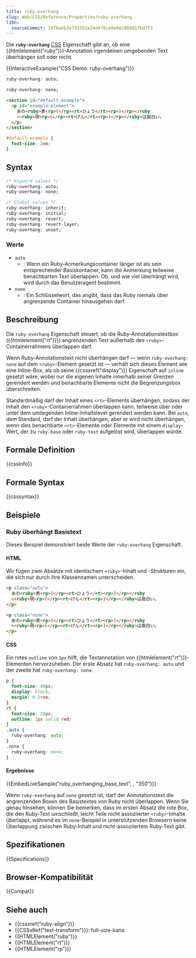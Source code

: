 ```yaml
---
title: ruby-overhang
slug: Web/CSS/Reference/Properties/ruby-overhang
l10n:
  sourceCommit: 2d78abb3e793352e24e976ce0e68c08d817bd7f3
---
```


Die **`ruby-overhang`** [CSS](/de/docs/Web/CSS) Eigenschaft gibt an, ob eine {{htmlelement("ruby")}}-Annotation irgendeinen umgebenden Text überhängen soll oder nicht.

{{InteractiveExample("CSS Demo: ruby-overhang")}}

```css interactive-example-choice
ruby-overhang: auto;
```

```css interactive-example-choice
ruby-overhang: none;
```

```html interactive-example
<section id="default-example">
  <p id="example-element">
    あの<ruby>表<rp>(</rp><rt>ひょう</rt><rp>)</rp></ruby
    ><ruby>現<rp>(</rp><rt>げん</rt><rp>)</rp></ruby>は面白い。
  </p>
</section>
```

```css interactive-example
#default-example {
  font-size: 2em;
}
```

## Syntax

```css
/* Keyword values */
ruby-overhang: auto;
ruby-overhang: none;

/* Global values */
ruby-overhang: inherit;
ruby-overhang: initial;
ruby-overhang: revert;
ruby-overhang: revert-layer;
ruby-overhang: unset;
```

### Werte

- `auto`
  - : Wenn ein Ruby-Anmerkungscontainer länger ist als sein entsprechender Basiskontainer, kann die Anmerkung teilweise benachbarten Text überlappen.
    Ob, und wie viel überhängt wird, wird durch das Benutzeragent bestimmt.
- `none`
  - : Ein Schlüsselwort, das angibt, dass das Ruby niemals über angrenzende Container hinausgehen darf.

## Beschreibung

Die `ruby-overhang` Eigenschaft steuert, ob die Ruby-Annotationstextbox ({{htmlelement("rt")}}) angrenzenden Text außerhalb des `<ruby>`-Containerrahmens überlappen darf.

Wenn Ruby-Annotationstext nicht überhängen darf &mdash; wenn `ruby-overhang: none` auf dem `<ruby>`-Element gesetzt ist &mdash; verhält sich dieses Element wie eine Inline-Box, als ob seine {{cssxref("display")}} Eigenschaft auf `inline` gesetzt wäre, wobei nur die eigenen Inhalte innerhalb seiner Grenzen gerendert werden und benachbarte Elemente nicht die Begrenzungsbox überschreiten.

Standardmäßig darf der Inhalt eines `<rt>`-Elements überhängen, sodass der Inhalt den `<ruby>`-Containerrahmen überlappen kann, teilweise über oder unter dem umliegenden Inline-Inhaltslevel gerendert werden kann. Bei `auto`, dem Standard, darf der Inhalt überhängen, aber er wird nicht überhängen, wenn dies benachbarte `<rt>`-Elemente oder Elemente mit einem `display`-Wert, der zu `ruby-base` oder `ruby-text` aufgelöst wird, überlappen würde.

## Formale Definition

{{cssinfo}}

## Formale Syntax

{{csssyntax}}

## Beispiele

### Ruby überhängt Basistext

Dieses Beispiel demonstriert beide Werte der `ruby-overhang` Eigenschaft.

#### HTML

Wir fügen zwei Absätze mit identischem `<ruby>`-Inhalt und -Strukturen ein, die sich nur durch ihre Klassennamen unterscheiden.

```html
<p class="auto">
  あの<ruby>表<rp>(</rp><rt>ひょう</rt><rp>)</rp></ruby
  ><ruby>現<rp>(</rp><rt>げん</rt><rp>)</rp></ruby>は面白い。
</p>

<p class="none">
  あの<ruby>表<rp>(</rp><rt>ひょう</rt><rp>)</rp></ruby
  ><ruby>現<rp>(</rp><rt>げん</rt><rp>)</rp></ruby>は面白い。
</p>
```

#### CSS

Ein rotes `outline` von `1px` hilft, die Textannotation von {{htmlelement("rt")}}-Elementen hervorzuheben. Der erste Absatz hat `ruby-overhang: auto` und der zweite hat `ruby-overhang: none`.

```css
p {
  font-size: 40px;
  display: block;
  margin: 0.5rem;
}
rt {
  font-size: 28px;
  outline: 1px solid red;
}
.auto {
  ruby-overhang: auto;
}
.none {
  ruby-overhang: none;
}
```

#### Ergebnisse

{{EmbedLiveSample("ruby_overhanging_base_text", , "350")}}

Wenn `ruby-overhang` auf `none` gesetzt ist, darf der Annotationstext die angrenzenden Boxen des Basistextes von Ruby nicht überlappen. Wenn Sie genau hinsehen, können Sie bemerken, dass im ersten Absatz die rote Box, die den Ruby-Text umschließt, leicht Teile nicht assoziierter `<ruby>`-Inhalte überlappt, während es im `none`-Beispiel in unterstützenden Browsern keine Überlappung zwischen Ruby-Inhalt und nicht-assoziiertem Ruby-Text gibt.

## Spezifikationen

{{Specifications}}

## Browser-Kompatibilität

{{Compat}}

## Siehe auch

- {{cssxref("ruby-align")}}
- {{CSSxRef("text-transform")}}: full-size-kana
- {{HTMLElement("ruby")}}
- {{HTMLElement("rt")}}
- {{HTMLElement("rp")}}
